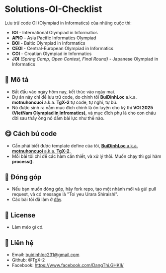 # Solutions-OI-Checklist

Lưu trữ code OI (Olympiad in Informatics) của những cuộc thi:
* **IOI** - International Olympiad in Informatics
* **APIO** - Asia Pacific Informatics Olympiad
* **BOI** - Baltic Olympiad in Informatics
* **CEOI** - Central-European Olympiad in Informatics
* **COI** - Croatian Olympiad in Informatics
* **JOI** *(Spring Camp, Open Contest, Final Round)* - Japanese Olympiad in Informatics

## **📌 Mô tả**

- Bắt đầu vào ngày hôm nay, kết thúc vào ngày mai.
- Dự án này chỉ để lưu trữ code, do chính tôi **BuiDinhLoc** a.k.a. **motnuhoncuoi** a.k.a. **TgX-2** tự code, tự nghĩ, tự bú.
- Nó được sinh ra nằm mục đích chính là ôn luyện cho kỳ thi **VOI 2025 (VietNam Olympiad in Infromatics)**, và mục đích phụ là cho con cháu đời sau thấy ông nó đấm bài lực như thế nào.

## **😋 Cách bú code**

- Cần phải biết được template define của tôi, [**BuiDinhLoc** a.k.a. **motnuhoncuoi** a.k.a. **TgX-2**](https://github.com/TgX-2/Template/blob/main/Define/Template.cpp).
- Mỗi bài tôi chỉ để các hàm cần thiết, và xử lý thôi. Muốn chạy thì gọi hàm **process()**.

## **🤝 Đóng góp**

- Nếu bạn muốn đóng góp, hãy fork repo, tạo một nhánh mới và gửi pull request, và có message là "Toi yeu Urara Shiraishi".
- Các bài tôi đã làm ở [đây](https://oichecklist.pythonanywhere.com/view/17e7a79f7802bf6bd025f3b4ae9af0899d697f0d).

## **📜 License**

- Làm méo gì có.

## **💌 Liên hệ**

- Email: buidinhloc231@gmail.com
- Github: @TgX-2
- Facebook: https://www.facebook.com/DangThi.GHKII/
